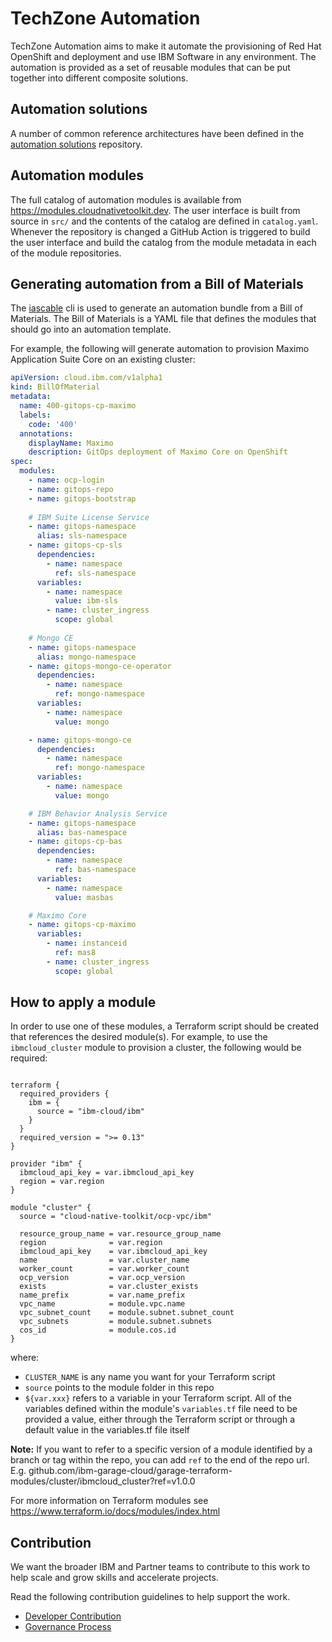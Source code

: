 # TechZone Automation

TechZone Automation aims to make it automate the provisioning of Red Hat OpenShift and deployment and use IBM Software in any environment. The automation is provided as a set of reusable modules that can be put together into different composite solutions.

## Automation solutions

A number of common reference architectures have been defined in the [automation solutions](https://github.com/cloud-native-toolkit/automation-solutions) repository.

## Automation modules

The full catalog of automation modules is available from https://modules.cloudnativetoolkit.dev. The user interface is built from source in `src/` and the contents of the catalog are defined in `catalog.yaml`. Whenever the repository is changed a GitHub Action is triggered to build the user interface and build the catalog from the module metadata in each of the module repositories.

## Generating automation from a Bill of Materials

The [iascable](https://github.com/cloud-native-toolkit/iascable) cli is used to generate an automation bundle from a Bill of Materials. The Bill of Materials is a YAML file that defines the modules that should go into an automation template.

For example, the following will generate automation to provision Maximo Application Suite Core on an existing cluster:

```yaml
apiVersion: cloud.ibm.com/v1alpha1
kind: BillOfMaterial
metadata:
  name: 400-gitops-cp-maximo
  labels:
    code: '400'
  annotations:
    displayName: Maximo
    description: GitOps deployment of Maximo Core on OpenShift
spec:
  modules:
    - name: ocp-login
    - name: gitops-repo
    - name: gitops-bootstrap
    
    # IBM Suite License Service
    - name: gitops-namespace
      alias: sls-namespace
    - name: gitops-cp-sls
      dependencies:
        - name: namespace
          ref: sls-namespace
      variables:
        - name: namespace
          value: ibm-sls           
        - name: cluster_ingress
          scope: global
          
    # Mongo CE
    - name: gitops-namespace
      alias: mongo-namespace
    - name: gitops-mongo-ce-operator
      dependencies:
        - name: namespace
          ref: mongo-namespace
      variables: 
        - name: namespace
          value: mongo            

    - name: gitops-mongo-ce
      dependencies:
        - name: namespace
          ref: mongo-namespace    
      variables:
        - name: namespace
          value: mongo

    # IBM Behavior Analysis Service       
    - name: gitops-namespace
      alias: bas-namespace
    - name: gitops-cp-bas
      dependencies:
        - name: namespace
          ref: bas-namespace
      variables:
        - name: namespace
          value: masbas 

    # Maximo Core
    - name: gitops-cp-maximo
      variables:
        - name: instanceid
          ref: mas8
        - name: cluster_ingress
          scope: global          
```

## How to apply a module

In order to use one of these modules, a Terraform script should be created that references the desired module(s). For example, to use the `ibmcloud_cluster` module to provision a cluster, the following would be required:

```

terraform {
  required_providers {
    ibm = {
      source = "ibm-cloud/ibm"
    }
  }
  required_version = ">= 0.13"
}

provider "ibm" {
  ibmcloud_api_key = var.ibmcloud_api_key
  region = var.region
}

module "cluster" {
  source = "cloud-native-toolkit/ocp-vpc/ibm"

  resource_group_name = var.resource_group_name
  region              = var.region
  ibmcloud_api_key    = var.ibmcloud_api_key
  name                = var.cluster_name
  worker_count        = var.worker_count
  ocp_version         = var.ocp_version
  exists              = var.cluster_exists
  name_prefix         = var.name_prefix
  vpc_name            = module.vpc.name
  vpc_subnet_count    = module.subnet.subnet_count
  vpc_subnets         = module.subnet.subnets
  cos_id              = module.cos.id
}
```

where:
- `CLUSTER_NAME` is any name you want for your Terraform script
- `source` points to the module folder in this repo
- `${var.xxx}` refers to a variable in your Terraform script. All of the variables defined within the module's `variables.tf` file need to be provided a value, either through the Terraform script or through a default value in the variables.tf file itself

**Note:** If you want to refer to a specific version of a module identified by a branch or tag within the repo, you can add `ref` to the end of the repo url. E.g. github.com/ibm-garage-cloud/garage-terraform-modules/cluster/ibmcloud_cluster?ref=v1.0.0

For more information on Terraform modules see https://www.terraform.io/docs/modules/index.html

## Contribution

We want the broader IBM and Partner teams to contribute to this work to help scale and grow skills and accelerate projects.

Read the following contribution guidelines to help support the work.

- [Developer Contribution](https://modules.cloudnativetoolkit.dev/#/contributing)
- [Governance Process](./governance.md)


